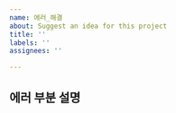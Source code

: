 ```yaml
---
name: 에러_해결
about: Suggest an idea for this project
title: ''
labels: ''
assignees: ''

---
```


## 에러 부분 설명
